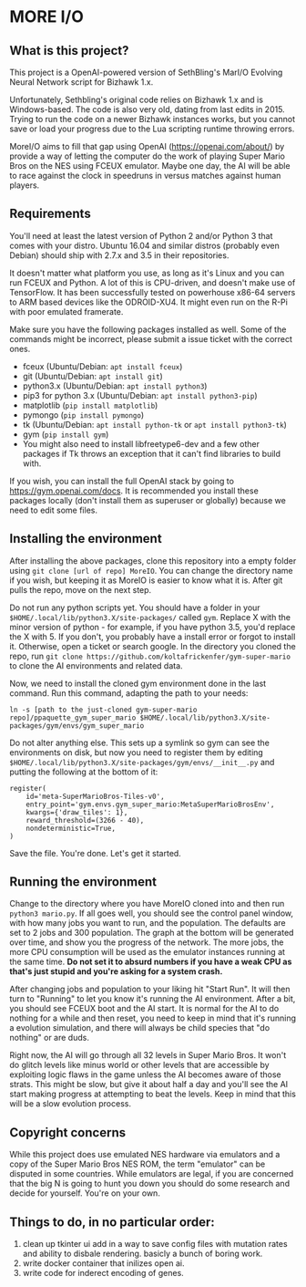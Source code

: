 # MORE I/O
## What is this project?
This project is a OpenAI-powered version of SethBling's MarI/O Evolving Neural Network script for Bizhawk 1.x.

Unfortunately, Sethbling's original code relies on Bizhawk 1.x and is Windows-based. The code is also very old, dating from last edits in 2015. Trying to run the code on a newer Bizhawk instances works, but you cannot save or load your progress due to the Lua scripting runtime throwing errors.

MoreI/O aims to fill that gap using OpenAI (https://openai.com/about/) by provide a way of letting the computer do the work of playing Super Mario Bros on the NES using FCEUX emulator. Maybe one day, the AI will be able to race against the clock in speedruns in versus matches against human players.

## Requirements
You'll need at least the latest version of Python 2 and/or Python 3 that comes with your distro. Ubuntu 16.04 and similar distros (probably even Debian) should ship with 2.7.x and 3.5 in their repositories.

It doesn't matter what platform you use, as long as it's Linux and you can run FCEUX and Python. A lot of this is CPU-driven, and doesn't make use of TensorFlow. It has been successfully tested on powerhouse x86-64 servers to ARM based devices like the ODROID-XU4. It might even run on the R-Pi with poor emulated framerate.

Make sure you have the following packages installed as well. Some of the commands might be incorrect, please submit a issue ticket with the correct ones.

* fceux (Ubuntu/Debian: `apt install fceux`)
* git (Ubuntu/Debian: `apt install git`)
* python3.x (Ubuntu/Debian: `apt install python3`)
* pip3 for python 3.x (Ubuntu/Debian: `apt install python3-pip`)
* matplotlib (`pip install matplotlib`)
* pymongo (`pip install pymongo`)
* tk (Ubuntu/Debian: `apt install python-tk` or `apt install python3-tk`)
* gym (`pip install gym`)
* You might also need to install libfreetype6-dev and a few other packages if Tk throws an exception that it can't find libraries to build with.

If you wish, you can install the full OpenAI stack by going to https://gym.openai.com/docs. It is recommended you install these packages locally (don't install them as superuser or globally) because we need to edit some files.

## Installing the environment
After installing the above packages, clone this repository into a empty folder using `git clone [url of repo] MoreIO`. You can change the directory name if you wish, but keeping it as MoreIO is easier to know what it is. After git pulls the repo, move on the next step.

Do not run any python scripts yet. You should have a folder in your `$HOME/.local/lib/python3.X/site-packages/` called `gym`. Replace X with the minor version of python - for example, if you have python 3.5, you'd replace the X with 5. If you don't, you probably have a install error or forgot to install it. Otherwise, open a ticket or search google. In the directory you cloned the repo, run `git clone https://github.com/koltafrickenfer/gym-super-mario` to clone the AI environments and related data.

Now, we need to install the cloned gym environment done in the last command. Run this command, adapting the path to your needs:

`ln -s [path to the just-cloned gym-super-mario repo]/ppaquette_gym_super_mario $HOME/.local/lib/python3.X/site-packages/gym/envs/gym_super_mario`

Do not alter anything else. This sets up a symlink so gym can see the environments on disk, but now you need to register them by editing `$HOME/.local/lib/python3.X/site-packages/gym/envs/__init__.py` and putting the following at the bottom of it:

```
register(
	id='meta-SuperMarioBros-Tiles-v0',
	entry_point='gym.envs.gym_super_mario:MetaSuperMarioBrosEnv',
	kwargs={'draw_tiles': 1},
	reward_threshold=(3266 - 40),
	nondeterministic=True,
)	
```
Save the file. You're done. Let's get it started.

## Running the environment
Change to the directory where you have MoreIO cloned into and then run `python3 mario.py`. If all goes well, you should see the control panel window, with how many jobs you want to run, and the population. The defaults are set to 2 jobs and 300 population. The graph at the bottom will be generated over time, and show you the progress of the network. The more jobs, the more CPU consumption will be used as the emulator instances running at the same time. **Do not set it to absurd numbers if you have a weak CPU as that's just stupid and you're asking for a system crash.**

After changing jobs and population to your liking hit "Start Run". It will then turn to "Running" to let you know it's running the AI environment. After a bit, you should see FCEUX boot and the AI start. It is normal for the AI to do nothing for a while and then reset, you need to keep in mind that it's running a evolution simulation, and there will always be child species that "do nothing" or are duds. 

Right now, the AI will go through all 32 levels in Super Mario Bros. It won't do glitch levels like minus world or other levels that are accessible by exploiting logic flaws in the game unless the AI becomes aware of those strats. This might be slow, but give it about half a day and you'll see the AI start making progress at attempting to beat the levels. Keep in mind that this will be a slow evolution process.

## Copyright concerns
While this project does use emulated NES hardware via emulators and a copy of the Super Mario Bros NES ROM, the term "emulator" can be disputed in some countries. While emulators are legal, if you are concerned that the big N is going to hunt you down you should do some research and decide for yourself. You're on your own.

## Things to do, in no particular order:
1. clean up tkinter ui add in a way to save config files with mutation rates and ability to disbale rendering. basicly a bunch of boring work. 
2. write docker container that inilizes open ai. 
3. write code for inderect encoding of genes. 
